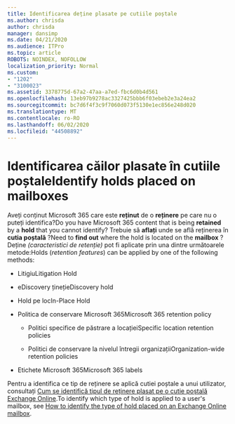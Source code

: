 ```yaml
---
title: Identificarea deține plasate pe cutiile poștale
ms.author: chrisda
author: chrisda
manager: dansimp
ms.date: 04/21/2020
ms.audience: ITPro
ms.topic: article
ROBOTS: NOINDEX, NOFOLLOW
localization_priority: Normal
ms.custom:
- "1202"
- "3100023"
ms.assetid: 3378775d-67a2-47aa-a7ed-fbc6d0b4d561
ms.openlocfilehash: 13eb97b9278ac3327425bbb6f03ebeb2e3a24ea2
ms.sourcegitcommit: bc7d6f4f3c9f7060d073f5130e1ec856e248d020
ms.translationtype: MT
ms.contentlocale: ro-RO
ms.lasthandoff: 06/02/2020
ms.locfileid: "44508892"
---
```

# <a name="identify-holds-placed-on-mailboxes"></a><span data-ttu-id="11843-102">Identificarea căilor plasate în cutiile poștale</span><span class="sxs-lookup"><span data-stu-id="11843-102">Identify holds placed on mailboxes</span></span>

<span data-ttu-id="11843-103">Aveți conținut Microsoft 365 care este **reținut** de o **reținere** pe care nu o puteți identifica?</span><span class="sxs-lookup"><span data-stu-id="11843-103">Do you have Microsoft 365 content that is being **retained** by a **hold** that you cannot identify?</span></span> <span data-ttu-id="11843-104">Trebuie să **aflați** unde se află reținerea în **cutia poștală** ?</span><span class="sxs-lookup"><span data-stu-id="11843-104">Need to **find out** where the hold is located on the **mailbox** ?</span></span> <span data-ttu-id="11843-105">Deține *(caracteristici de retenție)* pot fi aplicate prin una dintre următoarele metode:</span><span class="sxs-lookup"><span data-stu-id="11843-105">Holds (*retention features*) can be applied by one of the following methods:</span></span>
  
- <span data-ttu-id="11843-106">Litigiu</span><span class="sxs-lookup"><span data-stu-id="11843-106">Litigation Hold</span></span>

- <span data-ttu-id="11843-107">eDiscovery țineți</span><span class="sxs-lookup"><span data-stu-id="11843-107">eDiscovery hold</span></span>

- <span data-ttu-id="11843-108">Hold pe loc</span><span class="sxs-lookup"><span data-stu-id="11843-108">In-Place Hold</span></span>

- <span data-ttu-id="11843-109">Politica de conservare Microsoft 365</span><span class="sxs-lookup"><span data-stu-id="11843-109">Microsoft 365 retention policy</span></span> 

  - <span data-ttu-id="11843-110">Politici specifice de păstrare a locației</span><span class="sxs-lookup"><span data-stu-id="11843-110">Specific location retention policies</span></span>

  - <span data-ttu-id="11843-111">Politici de conservare la nivelul întregii organizații</span><span class="sxs-lookup"><span data-stu-id="11843-111">Organization-wide retention policies</span></span>

- <span data-ttu-id="11843-112">Etichete Microsoft 365</span><span class="sxs-lookup"><span data-stu-id="11843-112">Microsoft 365 labels</span></span>

<span data-ttu-id="11843-113">Pentru a identifica ce tip de reținere se aplică cutiei poștale a unui utilizator, consultați [Cum se identifică tipul de reținere plasat pe o cutie poștală Exchange Online](https://docs.microsoft.com/microsoft-365/compliance/identify-a-hold-on-an-exchange-online-mailbox).</span><span class="sxs-lookup"><span data-stu-id="11843-113">To identify which type of hold is applied to a user's mailbox, see [How to identify the type of hold placed on an Exchange Online mailbox](https://docs.microsoft.com/microsoft-365/compliance/identify-a-hold-on-an-exchange-online-mailbox).</span></span>
